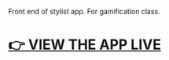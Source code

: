 Front end of stylist app. For gamification class.

# [👉 VIEW THE APP LIVE](https://christian-byrne.github.io/clementine/)
